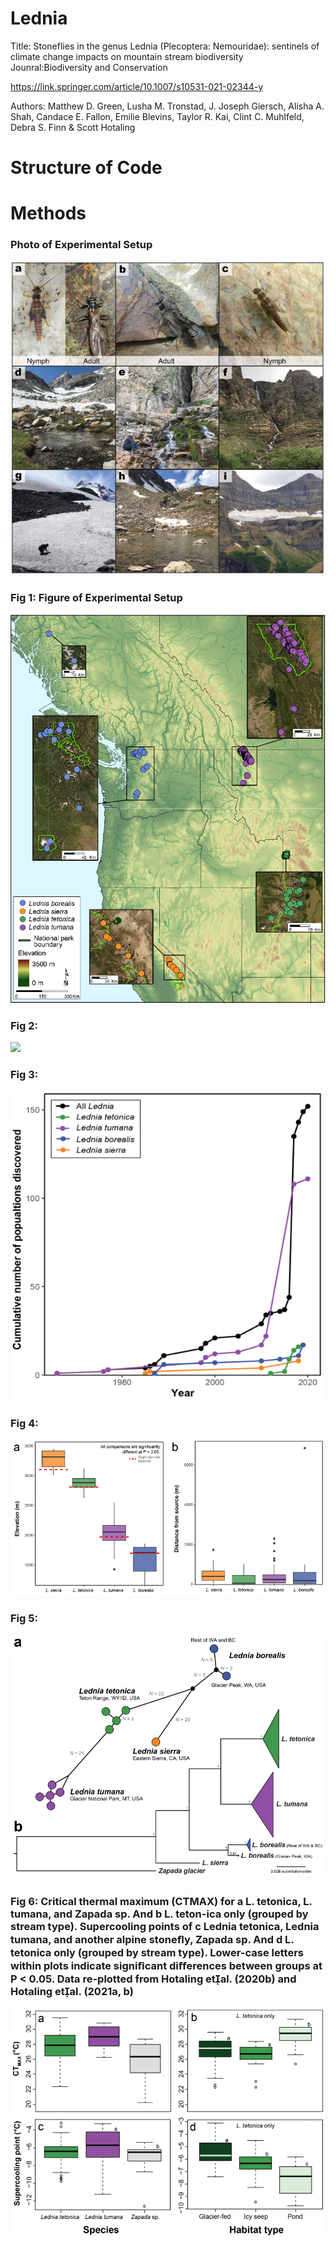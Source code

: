 # Lednia

Title: Stoneflies in the genus Lednia (Plecoptera: Nemouridae): sentinels of climate change impacts on mountain stream biodiversity
Jounral:Biodiversity and Conservation

https://link.springer.com/article/10.1007/s10531-021-02344-y

Authors: Matthew D. Green, Lusha M. Tronstad, J. Joseph Giersch, Alisha A. Shah, Candace E. Fallon, Emilie Blevins, Taylor R. Kai, Clint C. Muhlfeld, Debra S. Finn & Scott Hotaling

# Structure of Code


# Methods

### Photo of Experimental Setup
![](Images/Picture0.png)

### Fig 1: Figure of Experimental Setup
![](Images/Picture1.png)

### Fig 2: 
![](Images/Picture2.png)

### Fig 3: 
![](Images/Picture3.png)

### Fig 4: 
![](Images/Picture4.png)

### Fig 5: 
![](Images/Picture5.png)

### Fig 6: Critical thermal maximum (CTMAX) for a L. tetonica, L. tumana, and Zapada sp. And b L. teton-ica only (grouped by stream type). Supercooling points of c Lednia tetonica, Lednia tumana, and another alpine stoneﬂy, Zapada sp. And d L. tetonica only (grouped by stream type). Lower-case letters within plots indicate signiﬁcant diﬀerences between groups at P < 0.05. Data re-plotted from Hotaling etal. (2020b) and Hotaling etal. (2021a, b)
![](Images/Picture6.png)
